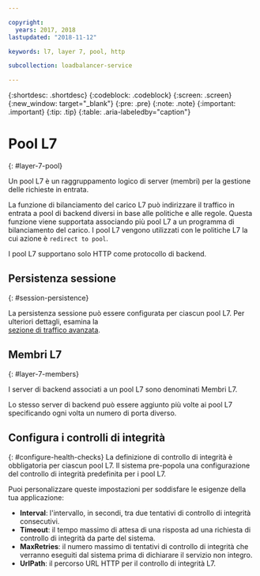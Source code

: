 ```yaml
---

copyright:
  years: 2017, 2018
lastupdated: "2018-11-12"

keywords: l7, layer 7, pool, http

subcollection: loadbalancer-service

---
```


{:shortdesc: .shortdesc}
{:codeblock: .codeblock}
{:screen: .screen}
{:new_window: target="_blank"}
{:pre: .pre}
{:note: .note}
{:important: .important}
{:tip: .tip}
{:table: .aria-labeledby="caption"}

# Pool L7
{: #layer-7-pool}

Un pool L7 è un raggruppamento logico di server (membri) per la gestione delle richieste in entrata.

La funzione di bilanciamento del carico L7 può indirizzare il traffico in entrata a pool di backend diversi in base alle
politiche e alle regole. Questa funzione viene supportata associando più pool L7 a un programma di bilanciamento del carico. I pool L7 vengono utilizzati con le politiche L7 la cui azione è `redirect to pool`.

I pool L7 supportano solo HTTP come protocollo di backend.

## Persistenza sessione
{: #session-persistence}

La persistenza sessione può essere configurata per ciascun pool L7. Per ulteriori dettagli, esamina la  
[sezione di traffico avanzata](/docs/infrastructure/loadbalancer-service?topic=loadbalancer-service-advanced-traffic-management-with-ibm-cloud-load-balancer).

## Membri L7
{: #layer-7-members}

I server di backend associati a un pool L7 sono denominati Membri L7.

Lo stesso server di backend può essere aggiunto più volte ai pool L7 specificando ogni volta un numero di porta diverso.

## Configura i controlli di integrità
{: #configure-health-checks}
La definizione di controllo di integrità è obbligatoria per ciascun pool L7. Il sistema pre-popola una configurazione del controllo di integrità predefinita per i pool L7.

Puoi personalizzare queste impostazioni per soddisfare le esigenze della tua applicazione:

 * **Interval**: l'intervallo, in secondi, tra due tentativi di controllo di integrità consecutivi.
 * **Timeout**: il tempo massimo di attesa di una risposta ad una richiesta di controllo di integrità da parte del sistema.
 * **MaxRetries**: il numero massimo di tentativi di controllo di integrità che verranno eseguiti dal sistema prima di dichiarare il servizio non integro.
 * **UrlPath**: il percorso URL HTTP per il controllo di integrità L7.
